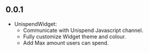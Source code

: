 ## 0.0.1

* UnispendWidget:
    - Communicate with Unispend Javascript channel.
    - Fully customize Widget theme and colour.
    - Add Max amount users can spend.
